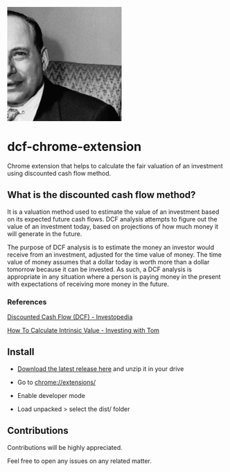 ![alt text](src/images/benjamin_264.png)

# dcf-chrome-extension

Chrome extension that helps to calculate the fair valuation of an investment using discounted cash flow method.

## What is the discounted cash flow method?

It is a valuation method used to estimate the value of an investment based on its expected future cash flows. DCF analysis attempts to figure out the value of an investment today, based on projections of how much money it will generate in the future.


The purpose of DCF analysis is to estimate the money an investor would receive from an investment, adjusted for the time value of money. The time value of money assumes that a dollar today is worth more than a dollar tomorrow because it can be invested. As such, a DCF analysis is appropriate in any situation where a person is paying money in the present with expectations of receiving more money in the future.


### References

[Discounted Cash Flow (DCF) - Investopedia](https://www.investopedia.com/terms/d/dcf.asp)

[How To Calculate Intrinsic Value - Investing with Tom](https://www.youtube.com/watch?v=cI8ZSf0nkFs)

## Install

* [Download the latest release here](https://github.com/bertolo1988/dcf-chrome-extension/releases) and unzip it in your drive

* Go to [chrome://extensions/](chrome://extensions/)

* Enable developer mode

* Load unpacked > select the dist/ folder


## Contributions

Contributions will be highly appreciated.

Feel free to open any issues on any related matter.

